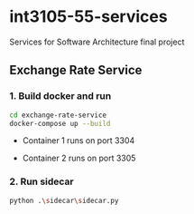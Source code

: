 # int3105-55-services
 Services for Software Architecture final project

##  Exchange Rate Service
### 1. Build docker and run
```sh
cd exchange-rate-service
docker-compose up --build
```

- Container 1 runs on port 3304

- Container 2 runs on port 3305
### 2. Run sidecar
```sh
python .\sidecar\sidecar.py
```
